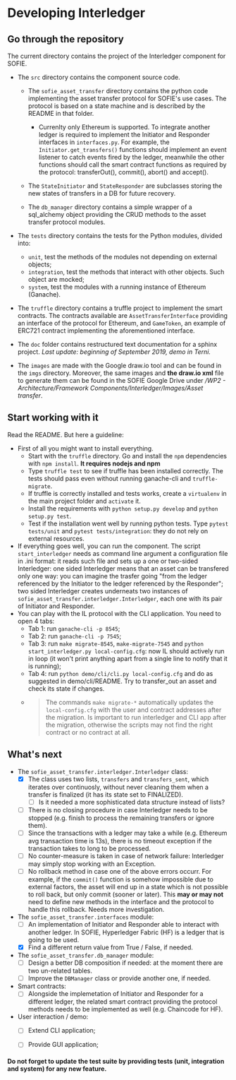 # Developing Interledger

## Go through the repository

The current directory contains the project of the Interledger component for SOFIE.

- The `src` directory contains the component source code. 
    - The `sofie_asset_transfer` directory contains the python code implementing the asset transfer protocol for SOFIE's use cases. The protocol is based on a state machine and is described by the README in that folder.
        - Currenlty only Ethereum is supported. To integrate another ledger is required to implement the Initiator and Responder interfaces in `interfaces.py`. For example, the `Initiator.get_transfers()` functions should implement an event listener to catch events fired by the ledger, meanwhile the other functions should call the smart contract functions as required by the protocol: transferOut(), commit(), abort() and accept().
    - The `StateInitiator` and `StateResponder` are subclasses storing the new states of transfers in a DB for future recovery.

    - The `db_manager` directory contains a simple wrapper of a sql_alchemy object providing the CRUD methods to the asset transfer protocol modules.

- The `tests` directory contains the tests for the Python modules, divided into:
    - `unit`, test the methods of the modules not depending on external objects;
    - `integration`, test the methods that interact with other objects. Such object are mocked;
    - `system`, test the modules with a running instance of Ethereum (Ganache).

- The `truffle` directory contains a truffle project to implement the smart contracts. The contracts available are `AssetTransferInterface` providing an interface of the protocol for Ethereum, and `GameToken`, an example of ERC721 contract implementing the aforementioned interface.

- The `doc` folder contains restructured text documentation for a sphinx project. _Last update: beginning of September 2019, demo in Terni._

- The `images` are made with the Google draw.io tool and can be found in the `imgs` directory. Moreover, the same images and **the draw.io xml** file to generate them can be found in the SOFIE Google Drive under */WP2 - Architecture/Framework Components/Interledger/Images/Asset transfer*.

## Start working with it

Read the README. But here a guideline:

- First of all you might want to install everything.
    - Start with the `truffle` directory. Go and install the `npm` dependencies with `npm install`. **It requires nodejs and npm**
    - Type `truffle test` to see if truffle has been installed correctly. The tests should pass even without running ganache-cli and `truffle-migrate`.
    - If truffle is correctly installed and tests works, create a `virtualenv` in the main project folder and `activate` it.
    - Install the requirements with `python setup.py develop` and `python setup.py test`.
    - Test if the installation went well by running python tests. Type `pytest tests/unit` and `pytest tests/integration`: they do not rely on external resources.
- If everything goes well, you can run the component. The script `start_interledger` needs as command line argument a configuration file in .ini format: it reads such file and sets up a one or two-sided Interledger: one sided Interledger means that an asset can be transfered only one way: you can imagine the trasfer going "from the ledger referenced by the Initiator to the ledger referenced by the Responder"; two sided Interledger creates underneats two instances of `sofie_asset_transfer.interledger.Interledger`, each one with its pair of Initiator and Responder. 
- You can play with the IL protocol with the CLI application. You need to open 4 tabs:
    - Tab 1: run `ganache-cli -p 8545`;
    - Tab 2: run `ganache-cli -p 7545`;
    - Tab 3: run `make migrate-8545`, `make-migrate-7545` and `python start_interledger.py local-config.cfg`: now IL should actively run in loop (it won't print anything apart from a single line to notify that it is running);
    - Tab 4: run `python demo/cli/cli.py local-config.cfg` and do as suggested in demo/cli/README. Try to transfer_out an asset and check its state if changes.
    - > The commands `make migrate-*` automatically updates the `local-config.cfg` with the user and contract addresses after the migration. Is important to run interledger and CLI app after the migration, otherwise the scripts may not find the right contract or no contract at all.

## What's next

- The `sofie_asset_transfer.interledger.Interledger` class:
    - [X] The class uses two lists, `transfers` and `transfers_sent`, which iterates over continuosly, without never cleaning them when a transfer is finalized (it has its state set to FINALIZED).
        - [ ] Is it needed a more sophisticated data structure instead of lists?
    - [ ] There is no closing procedure in case Interledger needs to be stopped (e.g. finish to process the remaining transfers or ignore them).
    - [ ] Since the transactions with a ledger may take a while (e.g. Ethereum avg transaction time is 13s), there is no timeout exception if the transaction takes to long to be processed.
    - [ ] No counter-measure is taken in case of network failure: Interledger may simply stop working with an Exception.
    - [ ] No rollback method in case one of the above errors occurr. For example, if the `commit()` function is somehow impossible due to external factors, the asset will end up in a state which is not possible to roll back, but only commit (sooner or later). This **may or may not** need to define new methods in the interface and the protocol to handle this rollback. Needs more investigation.

- The `sofie_asset_transfer.interfaces` module:
    - [ ] An implementation of Initiator and Responder able to interact with another ledger. In SOFIE, Hyperledger Fabric (HF) is a ledger that is going to be used.
    - [x] Find a different return value from True / False, if needed.

- The `sofie_asset_transfer.db_manager` module:
    - [ ] Design a better DB composition if needed: at the moment there are two un-related tables.
    - [ ] Improve the `DBManager` class or provide another one, if needed.

- Smart contracts:
    - [ ] Alongside the implemetation of Initiator and Responder for a different ledger, the related smart contract providing the protocol methods needs to be implemented as well (e.g. Chaincode for HF).

- User interaction / demo:
    - [ ] Extend CLI application;
    - [ ] Provide GUI application;


#### Do not forget to update the test suite by providing tests (unit, integration and system) for any new feature.
